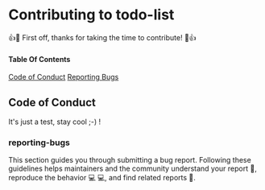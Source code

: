 # Contributing to todo-list

:+1::tada: First off, thanks for taking the time to contribute! :tada::+1:


#### Table Of Contents

[Code of Conduct](#code-of-conduct)
[Reporting Bugs](#reporting-bugs)

## Code of Conduct

It's just a test, stay cool ;-) ! 


### reporting-bugs

This section guides you through submitting a bug report. Following these guidelines helps maintainers and the community understand your report :pencil:, reproduce the behavior :computer: :computer:, and find related reports :mag_right:.
